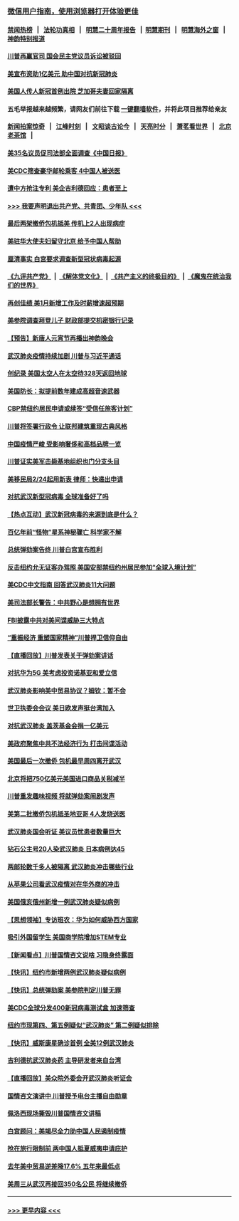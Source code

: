 ### [微信用户指南，使用浏览器打开体验更佳](https://github.com/gfw-breaker/banned-news1/blob/master/indexes/wechat-guide.md?t=0)
#### [禁闻热榜](热点新闻.md?t=0)  &nbsp;&nbsp;|&nbsp;&nbsp; [法轮功真相](https://github.com/gfw-breaker/truth/blob/master/README.md?t=0) &nbsp;&nbsp;|&nbsp;&nbsp; [明慧二十周年报告](https://github.com/gfw-breaker/mh-reports/blob/master/README.md?t=0) &nbsp;&nbsp;|&nbsp;&nbsp;[明慧期刊](https://github.com/gfw-breaker/mh-qikan) &nbsp;&nbsp;|&nbsp;&nbsp; [明慧海外之窗](https://github.com/gfw-breaker/mh-news/blob/master/README.md?t=0) &nbsp;&nbsp;|&nbsp;&nbsp; [神韵特别报道](https://github.com/gfw-breaker/mh-news/blob/master/shenyun.md?t=0)
#### [川普再赢官司 国会民主党议员诉讼被驳回](../pages/nsc412/n11852287.md?t=02080655) 
#### [美宣布资助1亿美元 助中国对抗新冠肺炎](../pages/nsc412/n11852531.md?t=02080655) 
#### [美国人传人新冠首例出院 芝加哥夫妻回家隔离](../pages/nsc412/n11852452.md?t=02080655) 
#### 五毛举报越来越频繁，请网友们前往下载 [一键翻墙软件](https://github.com/gfw-breaker/ssr-accounts)，并将此项目推荐给亲友
#### [新闻拍案惊奇](https://github.com/gfw-breaker/banned-news1/blob/master/pages/link4.md) &nbsp;&nbsp;|&nbsp;&nbsp; [江峰时刻](https://github.com/gfw-breaker/banned-news1/blob/master/pages/link4.md) &nbsp;&nbsp;|&nbsp;&nbsp; [文昭谈古论今](https://github.com/gfw-breaker/banned-news1/blob/master/pages/link4.md) &nbsp;&nbsp;|&nbsp;&nbsp; [天亮时分](https://github.com/gfw-breaker/banned-news1/blob/master/pages/link4.md) &nbsp;&nbsp;|&nbsp;&nbsp; [萧茗看世界](https://github.com/gfw-breaker/banned-news1/blob/master/pages/link4.md) &nbsp;&nbsp;|&nbsp;&nbsp; [北京老茶馆](https://github.com/gfw-breaker/banned-news1/blob/master/pages/link4.md) &nbsp;&nbsp;|&nbsp;&nbsp; 
#### [美35名议员促司法部全面调查《中国日报》](../pages/nsc412/n11852435.md?t=02080655) 
#### [美CDC筛查豪华邮轮乘客 4中国人被送医](../pages/nsc412/n11852085.md?t=02080655) 
#### [遭中方抢注专利 美企吉利德回应：患者至上](../pages/nsc412/n11852037.md?t=02080655) 
#### [>>> 我要声明退出共产党、共青团、少年队 <<<](https://github.com/begood0513/goodnews/blob/master/quit/letter.md) 
#### [最后两架撤侨包机抵美 传机上2人出现病症](../pages/nsc412/n11852173.md?t=02080655) 
#### [美驻华大使夫妇留守北京 给予中国人帮助](../pages/nsc412/n11852165.md?t=02080655) 
#### [厘清事实 白宫要求调查新型冠状病毒起源](../pages/nsc412/n11852106.md?t=02080655) 
#### [《九评共产党》](https://github.com/begood0513/9ping.md/blob/master/README.md) &nbsp;|&nbsp; [《解体党文化》](../../../../jtdwh.md/blob/master/README.md)  &nbsp;|&nbsp; [《共产主义的终极目的》](../../../../gczydzjmd.md/blob/master/README.md) &nbsp;|&nbsp; [《魔鬼在统治我们的世界》](../../../../mgztzwmdsj.md/blob/master/README.md) 
#### [再创佳绩 美1月新增工作及时薪增速超预期](../pages/nsc412/n11852174.md?t=02080655) 
#### [美参院调查拜登儿子 财政部提交机密银行记录](../pages/nsc412/n11851808.md?t=02080655) 
#### [【预告】新唐人元宵节再播出神韵晚会](../pages/nsc412/n11843192.md?t=02080655) 
#### [武汉肺炎疫情持续加剧 川普与习近平通话](../pages/nsc412/n11851613.md?t=02080655) 
#### [创纪录 美国太空人在太空待328天返回地球](../pages/nsc412/n11851266.md?t=02080655) 
#### [美国防长：拟提前数年建成高超音速武器](../pages/nsc412/n11850959.md?t=02080655) 
#### [CBP禁纽约居民申请或续签“受信任旅客计划”](../pages/nsc412/n11850857.md?t=02080655) 
#### [川普将签署行政令 让联邦建筑重现古典风格](../pages/nsc412/n11850654.md?t=02080655) 
#### [中国疫情严峻 受影响奢侈和高档品牌一览](../pages/nsc412/n11850319.md?t=02080655) 
#### [川普证实美军击毙基地组织也门分支头目](../pages/nsc412/n11850383.md?t=02080655) 
#### [美移民局2/24起用新表 律师：快递出申请](../pages/nsc412/n11848220.md?t=02080655) 
#### [对抗武汉新型冠病毒 全球准备好了吗](../pages/nsc412/n11850142.md?t=02080655) 
#### [【热点互动】武汉新冠病毒的来源到底是什么？](../pages/nsc412/n11849749.md?t=02080655) 
#### [百亿年前“怪物”星系神秘骤亡 科学家不解](../pages/nsc412/n11849863.md?t=02080655) 
#### [总统弹劾案告终 川普白宫宣布胜利](../pages/nsc412/n11849985.md?t=02080655) 
#### [反击纽约允无证客办驾照  美国安部禁纽约州居民参加“全球入境计划”](../pages/nsc412/n11849828.md?t=02080655) 
#### [美CDC中文指南 回答武汉肺炎11大问题](../pages/nsc412/n11849703.md?t=02080655) 
#### [美司法部长警告：中共野心是想拥有世界](../pages/nsc412/n11849769.md?t=02080655) 
#### [FBI披露中共对美间谍威胁三大特点](../pages/nsc412/n11849700.md?t=02080655) 
#### [“重振经济 重塑国家精神”川普捍卫信仰自由](../pages/nsc412/n11849641.md?t=02080655) 
#### [【直播回放】川普发表关于弹劾案讲话](../pages/nsc412/n11849472.md?t=02080655) 
#### [对抗华为5G 美考虑投资诺基亚和爱立信](../pages/nsc412/n11849510.md?t=02080655) 
#### [武汉肺炎影响美中贸易协议？姆钦：暂不会](../pages/nsc412/n11849497.md?t=02080655) 
#### [世卫执委会会议 美日欧发声挺台湾加入](../pages/nsc412/n11849433.md?t=02080655) 
#### [对抗武汉肺炎 盖茨基金会捐一亿美元](../pages/nsc412/n11848953.md?t=02080655) 
#### [美政府聚焦中共不法经济行为 打击间谍活动](../pages/nsc412/n11849322.md?t=02080655) 
#### [美国最后一次撤侨 包机最早周四离开武汉](../pages/nsc412/n11849395.md?t=02080655) 
#### [北京将把750亿美元美国进口商品关税减半](../pages/nsc412/n11848896.md?t=02080655) 
#### [川普重发趣味视频 将就弹劾案闹剧发声](../pages/nsc412/n11848715.md?t=02080655) 
#### [美第二批撤侨包机抵圣地亚哥 4人发烧送医](../pages/nsc412/n11847923.md?t=02080655) 
#### [武汉肺炎国会听证 美议员忧患者数量巨大](../pages/nsc412/n11844851.md?t=02080655) 
#### [钻石公主号20人染武汉肺炎 日本病例达45](../pages/nsc412/n11847823.md?t=02080655) 
#### [两邮轮数千多人被隔离 武汉肺炎冲击哪些行业](../pages/nsc412/n11847456.md?t=02080655) 
#### [从苹果公司看武汉疫情对在华外商的冲击](../pages/nsc412/n11847586.md?t=02080655) 
#### [美国俄亥俄州新增一例武汉肺炎疑似病例](../pages/nsc412/n11847714.md?t=02080655) 
#### [【思想领袖】专访班农：华为如何威胁西方国家](../pages/nsc412/n11847306.md?t=02080655) 
#### [吸引外国留学生 美国商学院增加STEM专业](../pages/nsc412/n11847417.md?t=02080655) 
#### [【新闻看点】川普国情咨文说啥 习隐身终露面](../pages/nsc412/n11847016.md?t=02080655) 
#### [【快讯】纽约市新增两例武汉肺炎疑似病例](../pages/nsc412/n11847250.md?t=02080655) 
#### [【快讯】总统弹劾案 美参院判定川普无罪](../pages/nsc412/n11847316.md?t=02080655) 
#### [美CDC全球分发400新冠病毒测试盒 加速筛查](../pages/nsc412/n11847260.md?t=02080655) 
#### [纽约市现第四、第五例疑似“武汉肺炎”   第二例疑似排除](../pages/nsc412/n11847332.md?t=02080655) 
#### [【快讯】威斯康星确诊首例 全美12例武汉肺炎](../pages/nsc412/n11847162.md?t=02080655) 
#### [吉利德抗武汉肺炎药 主导研发者来自台湾](../pages/nsc412/n11847064.md?t=02080655) 
#### [【直播回放】美众院外委会开武汉肺炎听证会](../pages/nsc412/n11846727.md?t=02080655) 
#### [国情咨文演讲中 川普授予电台主播自由勋章](../pages/nsc412/n11846815.md?t=02080655) 
#### [佩洛西现场撕毁川普国情咨文讲稿](../pages/nsc412/n11846724.md?t=02080655) 
#### [白宫顾问：美竭尽全力助中国人民遏制疫情](../pages/nsc412/n11846756.md?t=02080655) 
#### [抢在旅行限制前 两中国人抵夏威夷申请庇护](../pages/nsc412/n11846866.md?t=02080655) 
#### [去年美中贸易逆差降17.6% 五年来最低点](../pages/nsc412/n11846755.md?t=02080655) 
#### [美周三从武汉再接回350名公民 将继续撤侨](../pages/nsc412/n11846705.md?t=02080655) 

----
#### [ >>> 更早内容 <<< ](../indexes/nsc412-earlier.md)

